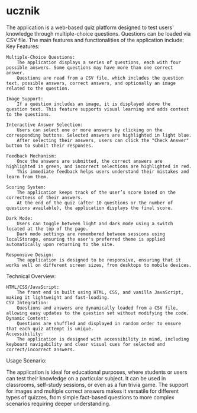 # ucznik
The application is a web-based quiz platform designed to test users' knowledge through multiple-choice questions. Questions can be loaded via CSV file. The main features and functionalities of the application include:
Key Features:

    Multiple-Choice Questions:
        The application displays a series of questions, each with four possible answers. Some questions may have more than one correct answer.
        Questions are read from a CSV file, which includes the question text, possible answers, correct answers, and optionally an image related to the question.

    Image Support:
        If a question includes an image, it is displayed above the question text. This feature supports visual learning and adds context to the questions.

    Interactive Answer Selection:
        Users can select one or more answers by clicking on the corresponding buttons. Selected answers are highlighted in light blue.
        After selecting their answers, users can click the "Check Answer" button to submit their responses.

    Feedback Mechanism:
        Once the answers are submitted, the correct answers are highlighted in green, and incorrect selections are highlighted in red.
        This immediate feedback helps users understand their mistakes and learn from them.

    Scoring System:
        The application keeps track of the user’s score based on the correctness of their answers.
        At the end of the quiz (after 10 questions or the number of questions available), the application displays the final score.

    Dark Mode:
        Users can toggle between light and dark mode using a switch located at the top of the page.
        Dark mode settings are remembered between sessions using localStorage, ensuring the user's preferred theme is applied automatically upon returning to the site.

    Responsive Design:
        The application is designed to be responsive, ensuring that it works well on different screen sizes, from desktops to mobile devices.


Technical Overview:

    HTML/CSS/JavaScript:
        The front end is built using HTML, CSS, and vanilla JavaScript, making it lightweight and fast-loading.
    CSV Integration:
        Questions and answers are dynamically loaded from a CSV file, allowing easy updates to the question set without modifying the code.
    Dynamic Content:
        Questions are shuffled and displayed in random order to ensure that each quiz attempt is unique.
    Accessibility:
        The application is designed with accessibility in mind, including keyboard navigability and clear visual cues for selected and correct/incorrect answers.

Usage Scenario:

The application is ideal for educational purposes, where students or users can test their knowledge on a particular subject. It can be used in classrooms, self-study sessions, or even as a fun trivia game. The support for images and multiple correct answers makes it versatile for different types of quizzes, from simple fact-based questions to more complex scenarios requiring deeper understanding.
